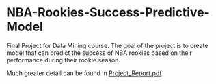 # NBA-Rookies-Success-Predictive-Model
Final Project for Data Mining course. The goal of the project is to create model that can predict the success of NBA rookies based on their performance during their rookie season.

Much greater detail can be found in [Project_Report.pdf](Project_Report.pdf).

